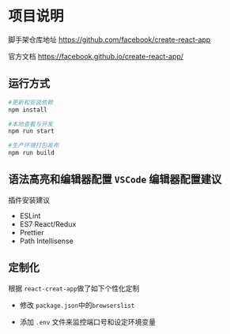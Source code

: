 # 项目说明

脚手架仓库地址 <https://github.com/facebook/create-react-app>

官方文档 <https://facebook.github.io/create-react-app/>

## 运行方式

```bash
#更新和安装依赖
npm install

#本地查看与开发
npm run start

#生产环境打包发布
npm run build
```

## 语法高亮和编辑器配置 `VSCode` 编辑器配置建议

插件安装建议

- ESLint
- ES7 React/Redux
- Prettier
- Path Intellisense

## 定制化

根据 `react-creat-app`做了如下个性化定制

- 修改 `package.json`中的`browserslist`

- 添加 `.env` 文件来监控端口号和设定环境变量
